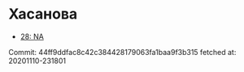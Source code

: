 # Хасанова
- [28: NA](28.md)

Commit: 44ff9ddfac8c42c384428179063fa1baa9f3b315
 fetched at: 20201110-231801
